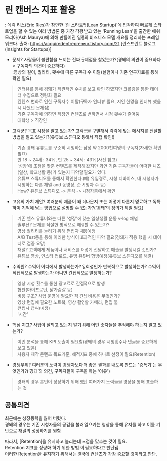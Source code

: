 # 린 캔버스 지표 활용
: 에릭 리스(Eric Ries)가 창안한 '린 스타트업(Lean Startup)'에 입각하여 빠르게 스타트업을 할 수 있는 여러 방법론 중 가장 각광 받고 있는 'Running Lean'을 출간한 애쉬 모리아(Ash Maurya)에 의해 만들어진 일종의 비즈니스 모델 개요를 정리하는 프레임워크다.
출처: https://acquiredentrepreneur.tistory.com/21 [린스프린트 블로그 (Insights for Startups)]

- 문제? 사람들이 불편함을 느끼는 진짜 문제점을 찾았는가?(경돼의 의견이 중요하다 < 구독자의 의견이 중요하다)<br>
  :영상의 길이, 퀄리티, 횟수에 따른 구독자 수 이탈(실험이나 기존 연구자료를 통해 확인 필요)<br>

>인터뷰를 통해 경돼가 직관적인 수치를 보고 확인 하였지만 크롤링을 통한 데이터 수집으로 정량화 필요<br>
>컨텐츠 변화로 인한 구독자수 이탈(구독자 인터뷰 필요, 지인 한명을 인터뷰 했을 시 나왔던 문제점)<br>
>기존 구독자에 의하면 직장인 컨텐츠로 변하면서 시청 횟수가 줄어둠<br>
>대학생 > 직장인<br>

- 고객군? 목표 시장을 알고 있는가? 고객군을 구별해서 각각에 맞는 메시지를 전달할 방법을 알고 있는가?(유튜브 스튜디오 통해서 직접 확인!)<br>
>기존 경돼 유뷰트를 꾸준히 시청하는 남성 약 2000천여명의 구독자(자세한 확인 필요)<br>
>만 18 ~ 24세 : 34%, 만 25 ~ 34세 : 43%(사진 참고)<br>
>'성장'에 초점을 맞춘 컨텐츠를 제작해 왔지만 과연 기존 구독자들이 어떠한 니즈(일상, 학교생활 등)가 있는지 파악할 필요가 있다.<br>
>유튜브 스튜디오를 통해서 확인한다.(예) 유입경로, 시청 디바이스, 내 시청자가 시청하는 다른 채널 and 동영상, 순 시청자 수 등)<br>
>How? 유튜브 스튜디오 -> 분석 -> 시청자층에서 확인<br>
- 고유의 가치 제안? 여러분의 제품이 왜 더나은지 또는 어떻게 다른지 명료하고 독특하며 기억에 남는 방법으로 설명할 수 있는가?(‘경돼’의 정의가 제일 필요)<br>
>기존 헬스 유튜버와는 다른 '성장'에 맞춘 일상생활 운동 v-log 채널<br>
>솔루션? 문제를 적절한 방식으로 해결할 수 있는가?<br>
>영상 퀄리티를 늘리기 위해 편집자 채용예정<br>
>A/B Test등을 통해 이러한 방식이 효과적인 파악 필요(경돼가 적용 했을 시 데이터로 검증 요망)<br>
채널? 고객에게 제품이나 서비스를 어떻게 전달하고 매출을 발생시킬 것인가?<br>
유튜브 영상, 인스타 업로드, 유명 유튜버 합방예정(유튜브 스튜디오를 해결)<br>
- 수익원? 수익이 어디에서 발생하는가? 일회성인가 반복적으로 발생하는가? 수익이 직접적으로 발생하는가 아니면 간접적으로 발생하는가?
>영상 시청 횟수를 통한 광고료로 간접적으로 발생<br>
>협찬(마이프로틴, 닭가슴살 등)<br>
>비용 구조? 사업 운영에 필요한 직 간접 비용은 무엇인가?<br>
>영상 편집에 필요한 노트북, 영상 촬영할 카메라, 편집 툴<br>
>편집자 급여(예정)<br>
>'시간'
- 핵심 지표? 사업이 잘되고 있는지 알기 위해 어떤 숫자들을 추적해야 하는지 알고 있는가?<br>
>이번 분석을 통해 KPI 도출이 필요함(경돼의 경우 시청횟수나 댓글을 중요하게 보고 있음)<br>
>사용자 제작 콘텐츠 목표기준, 해적지표 중에 하나로 선정이 필요(Retention)<br>
- 경쟁우위? 여러분의 노력이 경쟁자보다 더 좋은 결과를 내도록 만드는 '증폭기'는 무엇인가?(‘경돼’의 의견, 구독자들이 구독을 하는 ‘이유')<br>
>경돼의 경우 본인이 성장하기 위해 했던 여러가지 노력들을 영상을 통해 표출하는 것<br>

## 공통의견
최근에는 성장동력을 잃어 버렸다.  
경돼의 경우는 기존 시청자들의 공감을 불러 일으키는 영상을 통해 유지를 하고 이를 기반으로 채널의 성장하기를 원함  

따라서, [Retention]을 유지하고 늘리는데 초점을 맞추는 것이 필요.  
Retention 지표를 정량화 하기 위한 방법 이 필요하다고 판단됌.  
이러한 Retention을 유지하기 위해서는 결국에 컨텐츠가 가장 중요할 것이라고 판단.  
